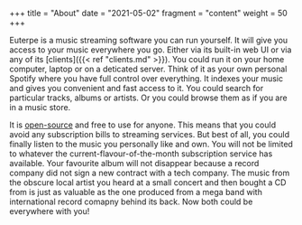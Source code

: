 +++
title = "About"
date = "2021-05-02"
fragment = "content"
weight = 50
+++

Euterpe is a music streaming software you can run yourself. It will give you access to your music everywhere you go. Either via its built-in web UI or via any of its [clients]({{< ref "clients.md" >}}). You could run it on your home computer, laptop or on a deticated server. Think of it as your own personal Spotify where you have full control over everything. It indexes your music and gives you convenient and fast access to it. You could search for particular tracks, albums or artists. Or you could browse them as if you are in a music store.

It is [open-source](https://github.com/ironsmile/httpms) and free to use for anyone. This means that you could avoid any subscription bills to streaming services. But best of all, you could finally listen to the music you personally like and own. You will not be limited to whatever the current-flavour-of-the-month subscription service has available. Your favourite album will not disappear because a record company did not sign a new contract with a tech company. The music from the obscure local artist you heard at a small concert and then bought a CD from is just as valuable as the one produced from a mega band with international record comapny behind its back. Now both could be everywhere with you!
